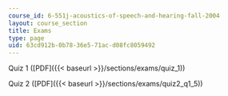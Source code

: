 ```yaml
---
course_id: 6-551j-acoustics-of-speech-and-hearing-fall-2004
layout: course_section
title: Exams
type: page
uid: 63cd912b-0b78-36e5-71ac-d08fc8059492
---
```


Quiz 1 ([PDF]({{< baseurl >}}/sections/exams/quiz_1))

Quiz 2 ([PDF]({{< baseurl >}}/sections/exams/quiz2_q1_5))